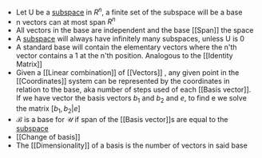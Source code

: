 - Let U be a [subspace]([[Subspaces]]) in $R^n$, a finite set of the subspace will be a base
- n vectors can at most span $R^n$
- All vectors in the base are independent and the base [[Span]] the space
- A [subspace]([[Subspaces]]) will always have infinitely many subspaces, unless U is 0
- A standard base will contain the elementary vectors where the n'th vector contains a 1 at the n'th position. Analogous to the [[Identity Matrix]]
- Given a [[Linear combination]] of [[Vectors]] , any given point in the [[Coordinates]] system can be represented by the coordinates in relation to the base, aka number of steps used of each [[Basis vector]]. If we have vector the basis vectors $b_1$ and $b_2$ and $e$, to find e we solve the matrix $[b_1, b_2 | e]$
- $\mathcal{B}$ is a base for $\mathcal{U}$ if span of the [[Basis vector]]s are equal to the [subspace]([[Subspaces]])
- [[Change of basis]]
- The [[Dimensionality]] of a basis is the number of vectors in said base
